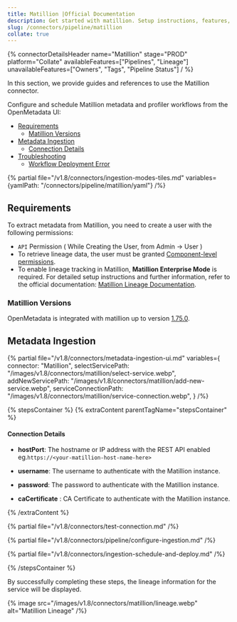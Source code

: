 ```yaml
---
title: Matillion |Official Documentation
description: Get started with matillion. Setup instructions, features, and configuration details inside.
slug: /connectors/pipeline/matillion
collate: true
---
```


{% connectorDetailsHeader
name="Matillion"
stage="PROD"
platform="Collate"
availableFeatures=["Pipelines", "Lineage"]
unavailableFeatures=["Owners", "Tags", "Pipeline Status"]
/ %}


In this section, we provide guides and references to use the Matillion connector.

Configure and schedule Matillion metadata and profiler workflows from the OpenMetadata UI:

- [Requirements](#requirements)
    - [Matillion Versions](#matillion-versions)
- [Metadata Ingestion](#metadata-ingestion)
    - [Connection Details](#connection-details)
- [Troubleshooting](/connectors/pipeline/matillion/troubleshooting)
    - [Workflow Deployment Error](#workflow-deployment-error)

{% partial file="/v1.8/connectors/ingestion-modes-tiles.md" variables={yamlPath: "/connectors/pipeline/matillion/yaml"} /%}

## Requirements
To extract metadata from Matillion, you need to create a user with the following permissions:

- `API` Permission ( While Creating the User, from Admin -> User )
- To retrieve lineage data, the user must be granted [Component-level permissions](https://docs.matillion.com/metl/docs/2932106/#component).
- To enable lineage tracking in Matillion, **Matillion Enterprise Mode** is required. For detailed setup instructions and further information, refer to the official documentation: [Matillion Lineage Documentation](https://docs.matillion.com/metl/docs/2881895/).

### Matillion Versions

OpenMetadata is integrated with matillion up to version [1.75.0](https://docs.matillion.io/getting-started).

## Metadata Ingestion

{% partial 
    file="/v1.8/connectors/metadata-ingestion-ui.md" 
    variables={
        connector: "Matillion", 
        selectServicePath: "/images/v1.8/connectors/matillion/select-service.webp",
        addNewServicePath: "/images/v1.8/connectors/matillion/add-new-service.webp",
        serviceConnectionPath: "/images/v1.8/connectors/matillion/service-connection.webp",
    } 
/%}

{% stepsContainer %}
{% extraContent parentTagName="stepsContainer" %}

#### Connection Details

- **hostPort**: The hostname or IP address with the REST API enabled eg.`https://<your-matillion-host-name-here>`

- **username**: The username to authenticate with the Matillion instance.

- **password**: The password to authenticate with the Matillion instance.

- **caCertificate** : CA Certificate to authenticate with the Matillion instance.

{% /extraContent %}

{% partial file="/v1.8/connectors/test-connection.md" /%}

{% partial file="/v1.8/connectors/pipeline/configure-ingestion.md" /%}

{% partial file="/v1.8/connectors/ingestion-schedule-and-deploy.md" /%}

{% /stepsContainer %}

By successfully completing these steps, the lineage information for the service will be displayed.

{% image
  src="/images/v1.8/connectors/matillion/lineage.webp"
  alt="Matillion Lineage" /%}
